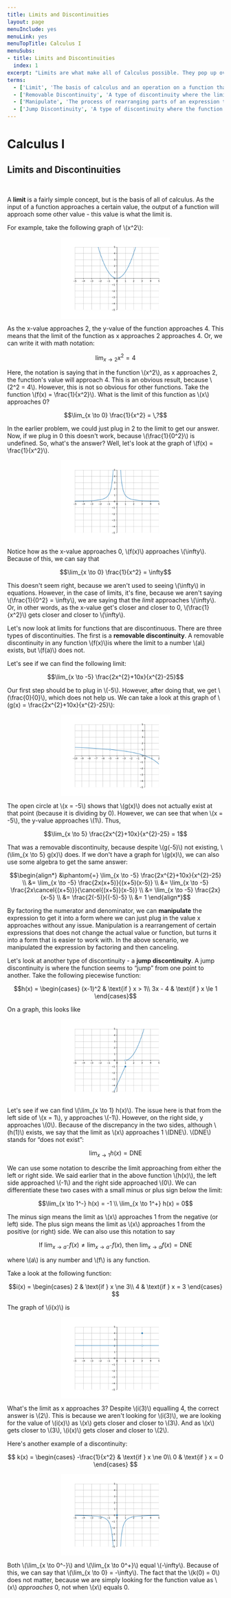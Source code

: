 ```yaml
---
title: Limits and Discontinuities
layout: page
menuInclude: yes
menuLink: yes
menuTopTitle: Calculus I
menuSubs:
- title: Limits and Discontinuities
  index: 1
excerpt: "Limits are what make all of Calculus possible. They pop up over and over again throughout future lessons."
terms:
  - ['Limit', 'The basis of calculus and an operation on a function that measures the value of the function as the inputs approaches some value']
  - ['Removable Discontinuity', 'A type of discontinuity where the limit of a function at a value \(a\) exists, but the function at that value does not']
  - ['Manipulate', 'The process of rearranging parts of an expression to get it to something else that is equal, but easier to work with. It is an important and frequently used problem-solving method in calculus.']
  - ['Jump Discontinuity', 'A type of discontinuity where the function suddenly and sharply changes from one x-value to a neighboring x-value. On a graph, this looks like the function is jumping.']
---
```



<h1>Calculus I</h1>

<h2>Limits and Discontinuities</h2><br>


A <b>limit</b> is a fairly simple concept, but is the basis of all of calculus. As the input of a function approaches a certain value, the output of a function will approach some other value - this value is what the limit is.

For example, take the following graph of \\(x^2\\):

<img src="../../visuals/xsquared.png" style="width:50%;height:auto;display:block;margin:auto;">

As the x-value approaches 2, the y-value of the function approaches 4. This means that the limit of the function as x approaches 2 approaches 4. Or, we can write it with math notation:

$$\lim_{x\to 2} x^2 = 4$$

Here, the notation is saying that in the function \\(x^2\\), as x approaches 2, the function's value will approach 4. This is an obvious result, because \\(2^2 = 4\\). However, this is not so obvious for other functions. Take the function \\(f(x) = \frac{1}{x^2}\\). What is the limit of this function as \\(x\\) approaches 0?

$$\lim_{x \to 0} \frac{1}{x^2} = \,?$$

In the earlier problem, we could just plug in 2 to the limit to get our answer. Now, if we plug in 0 this doesn't work, because \\(\frac{1}{0^2}\\) is undefined. So, what's the answer? Well, let's look at the graph of \\(f(x) = \frac{1}{x^2}\\).

<img src="../../visuals/1 over x^2.png" style="width:50%;height:auto;display:block;margin:auto;">

Notice how as the x-value approaches 0, \\(f(x)\\) approaches \\(\infty\\). Because of this, we can say that

$$\lim_{x \to 0} \frac{1}{x^2} = \infty$$

This doesn't seem right, because we aren't used to seeing \\(\infty\\) in equations. However, in the case of limits, it's fine, because we aren't saying \\(\frac{1}{0^2} = \infty\\), we are saying that the <i>limit</i> approaches \\(\infty\\). Or, in other words, as the x-value get's closer and closer to 0, \\(\frac{1}{x^2}\\) gets closer and closer to \\(\infty\\).

Let's now look at limits for functions that are discontinuous. There are three types of discontinuities. The first is a <b>removable discontinuity</b>. A removable discontinuity in any function \\(f(x)\\)is where the limit to a number \\(a\\) exists, but \\(f(a)\\) does not.

Let's see if we can find the following limit:

$$\lim_{x \to -5} \frac{2x^{2}+10x}{x^{2}-25}$$

Our first step should be to plug in \\(-5\\). However, after doing that, we get \\(\frac{0}{0}\\), which does not help us. We can take a look at this graph of \\(g(x) = \frac{2x^{2}+10x}{x^{2}-25}\\):

<img src="../../visuals/rationalfunction.png" style="width:50%;height:auto;display:block;margin:auto;">

The open circle at \\(x = -5\\) shows that \\(g(x)\\) does not actually exist at that point (because it is dividing by 0). However, we can see that when \\(x = -5\\), the y-value approaches \\(1\\). Thus,

$$\lim_{x \to 5} \frac{2x^{2}+10x}{x^{2}-25} = 1$$

That was a removable discontinuity, because despite \\(g(-5)\\) not existing, \\(\lim_{x \to 5} g(x)\\) does. If we don't have a graph for \\(g(x)\\), we can also use some algebra to get the same answer:

$$\begin{align*}
&\phantom{=} \lim_{x \to -5} \frac{2x^{2}+10x}{x^{2}-25} \\
&= \lim_{x \to -5} \frac{2x(x+5)}{(x+5)(x-5)} \\
&= \lim_{x \to -5} \frac{2x\cancel{(x+5)}}{\cancel{(x+5)}(x-5)} \\
&= \lim_{x \to -5} \frac{2x}{x-5} \\
&= \frac{2(-5)}{(-5)-5} \\
&= 1
\end{align*}$$

  

By factoring the numerator and denominator, we can <b>manipulate</b> the expression to get it into a form where we can just plug in the value x approaches without any issue. Manipulation is a rearrangement of certain expressions that does not change the actual value or function, but turns it into a form that is easier to work with. In the above scenario, we manipulated the expression by factoring and then canceling.

Let's look at another type of discontinuity - a <b>jump discontinuity</b>. A jump discontinuity is where the function seems to “jump” from one point to another. Take the following piecewise function:

$$h(x) =
\begin{cases}
(x-1)^2 & \text{if } x > 1\\
3x - 4 & \text{if } x \le 1
\end{cases}$$

On a graph, this looks like

<img src="../../visuals/jumpdiscontinuity.png" style="width:50%;height:auto;display:block;margin:auto;">

Let's see if we can find \\(\lim_{x \to 1} h(x)\\). The issue here is that from the left side of \\(x = 1\\), y approaches \\(-1\\). However, on the right side, y approaches \\(0\\). Because of the discrepancy in the two sides, although \\(h(1)\\) exists, we say that the limit as \\(x\\) approaches 1 \\(DNE\\). \\(DNE\\) stands for “does not exist”:

$$\lim_{x \to 1} h(x) = \text{DNE}$$

We can use some notation to describe the limit approaching from either the left or right side. We said earlier that in the above function \\(h(x)\\), the left side approached \\(-1\\) and the right side approached \\(0\\). We can differentiate these two cases with a small minus or plus sign below the limit:

$$\lim_{x \to 1^-} h(x) = -1 \\
\lim_{x \to 1^+} h(x) = 0$$

The minus sign means the limit as \\(x\\) approaches 1 from the negative (or left) side. The plus sign means the limit as \\(x\\) approaches 1 from the positive (or right) side. We can also use this notation to say

$$\text{If } \lim_{x \to a^-} f(x) \ne \lim_{x \to a^-} f(x) \text{, then } \lim_{x \to a} f(x) = \text{DNE}$$

where \\(a\\) is any number and \\(f\\) is any function.

Take a look at the following function:

$$i(x) =
\begin{cases}
2 & \text{if } x \ne 3\\
4 & \text{if } x = 3
\end{cases}
$$

The graph of \\(i(x)\\) is

<img src="../../visuals/piecewisefunction2.png" style="width:50%;height:auto;display:block;margin:auto;">

What's the limit as x approaches 3? Despite \\(i(3)\\) equalling 4, the correct answer is \\(2\\). This is because we aren't looking for \\(i(3)\\), we are looking for the value of \\(i(x)\\) as \\(x\\) gets closer and closer to \\(3\\). And as \\(x\\) gets closer to \\(3\\), \\(i(x)\\) gets closer and closer to \\(2\\).

Here's another example of a discontinuity:

$$
k(x) =
\begin{cases}
-\frac{1}{x^2} & \text{if } x \ne 0\\
0 & \text{if } x = 0
\end{cases}
$$

<img src="../../visuals/-1 over x^2.png" style="width:50%;height:auto;display:block;margin:auto;">

Both \\(\lim_{x \to 0^-}\\) and \\(\lim_{x \to 0^+}\\) equal \\(-\infty\\). Because of this, we can say that \\(\lim_{x \to 0} = -\infty\\). The fact that the \\(k(0) = 0\\) does not matter, because we are simply looking for the function value as \\(x\\) <i>approaches</i> 0, not when \\(x\\) equals 0.
